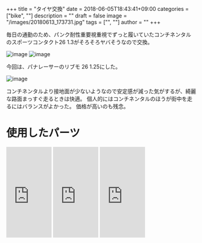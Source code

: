﻿+++
title = "タイヤ交換"
date = 2018-06-05T18:43:41+09:00
categories = ["bike", ""]
description = ""
draft = false
image = "/images/20180613_173731.jpg"
tags = ["", ""]
author = ""
+++


毎日の通勤のため、パンク耐性重要視重視でずっと履いていたコンチネンタルのスポーツコンタクト26 1.3がそろそろヤバそうなので交換。


![image](/images/20180613_174038.jpg)
![image](/images/20180613_173716.jpg)


今回は、パナレーサーのリブモ 26 1.25にした。


![image](/images/20180613_171043.jpg)


コンチネンタルより接地面が少ないようなので安定感が減った気がするが、綺麗な路面まっすぐ走るときは快適。
個人的にはコンチネンタルのほうが街中を走るにはバランスがよかった。
価格が高いのも残念。

# 使用したパーツ

<iframe style="width:120px;height:240px;" marginwidth="0" marginheight="0" scrolling="no" frameborder="0" src="https://rcm-fe.amazon-adsystem.com/e/cm?ref=qf_sp_asin_til&t=yokochi-22&m=amazon&o=9&p=8&l=as1&IS1=1&detail=1&asins=B01ER8GOC8&linkId=1dceddc3588c1b86fbb1aa0c1a1c8cb9&bc1=ffffff&lt1=_top&fc1=333333&lc1=0066c0&bg1=ffffff&f=ifr">
    </iframe>

<iframe style="width:120px;height:240px;" marginwidth="0" marginheight="0" scrolling="no" frameborder="0" src="https://rcm-fe.amazon-adsystem.com/e/cm?ref=qf_sp_asin_til&t=yokochi-22&m=amazon&o=9&p=8&l=as1&IS1=1&detail=1&asins=B00C9P9MPS&linkId=331e437b95163fa5b161b796aa992d5e&bc1=ffffff&lt1=_top&fc1=333333&lc1=0066c0&bg1=ffffff&f=ifr">
    </iframe>

<iframe style="width:120px;height:240px;" marginwidth="0" marginheight="0" scrolling="no" frameborder="0" src="https://rcm-fe.amazon-adsystem.com/e/cm?ref=qf_sp_asin_til&t=yokochi-22&m=amazon&o=9&p=8&l=as1&IS1=1&detail=1&asins=B004BUBFJA&linkId=c662afde615d67c8e8e9005704ca58dc&bc1=ffffff&lt1=_top&fc1=333333&lc1=0066c0&bg1=ffffff&f=ifr">
    </iframe>
